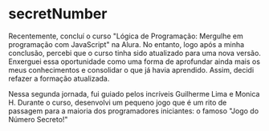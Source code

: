 # secretNumber
Recentemente, concluí o curso "Lógica de Programação: Mergulhe em programação com JavaScript" na Alura. No entanto, 
logo após a minha conclusão, percebi que o curso tinha sido atualizado para uma nova versão. Enxerguei essa oportunidade 
como uma forma de aprofundar ainda mais os meus conhecimentos e consolidar o que já havia aprendido. Assim, decidi refazer a formação atualizada.

Nessa segunda jornada, fui guiado pelos incríveis Guilherme Lima e Monica H. Durante o curso, desenvolvi um pequeno jogo que é um rito de passagem
para a maioria dos programadores iniciantes: o famoso "Jogo do Número Secreto!"
